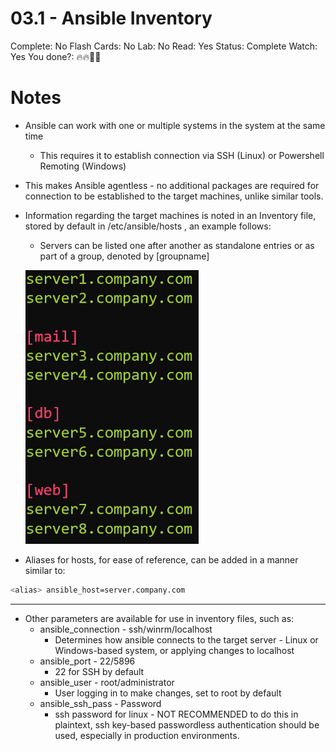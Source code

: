 # 03.1 - Ansible Inventory

Complete: No
Flash Cards: No
Lab: No
Read: Yes
Status: Complete
Watch: Yes
You done?: 🔥🔥🌚🌚

# Notes

- Ansible can work with one or multiple systems in the system at the same time
    - This requires it to establish connection via SSH (Linux) or Powershell Remoting (Windows)
- This makes Ansible agentless - no additional packages are required for connection to be established to the target machines, unlike similar tools.
- Information regarding the target machines is noted in an Inventory file, stored by default in /etc/ansible/hosts , an example follows:
    - Servers can be listed one after another as standalone entries or as part of a group, denoted by [groupname]
    
    ![Ansible Inventory Example](images/inventory_group_example.png)
    

- Aliases for hosts, for ease of reference, can be added in a manner similar to:

```bash
<alias> ansible_host=server.company.com
```

---

- Other parameters are available for use in inventory files, such as:
    - ansible_connection - ssh/winrm/localhost
        - Determines how ansible connects to the target server - Linux or Windows-based system, or applying changes to localhost
    - ansible_port - 22/5896
        - 22 for SSH by default
    - ansible_user - root/administrator
        - User logging in to make changes, set to root by default
    - ansible_ssh_pass - Password
        - ssh password for linux - NOT RECOMMENDED to do this in plaintext, ssh key-based passwordless authentication should be used, especially in production environments.